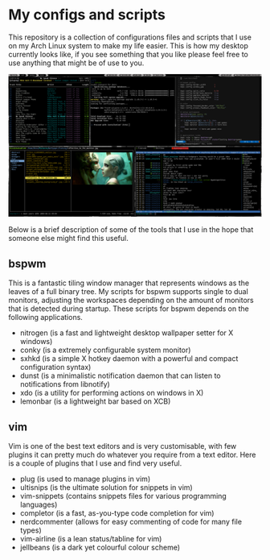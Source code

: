 My configs and scripts
======================
This repository is a collection of configurations files and scripts that I use on my Arch Linux system to make my life easier. This is how my desktop currently looks like, if you see something that you like please feel free to use anything that might be of use to you.

![Image of my Desktop](https://github.com/deonspengler/dotfiles/raw/master/screenshot.png)

Below is a brief description of some of the tools that I use in the hope that someone else might find this useful.

bspwm
-----
This is a fantastic tiling window manager that represents windows as the leaves of a full binary tree. My scripts for bspwm supports single to dual monitors, adjusting the workspaces depending on the amount of monitors that is detected during startup. These scripts for bspwm depends on the following applications.

* nitrogen (is a fast and lightweight desktop wallpaper setter for X windows)
* conky (is a extremely configurable system monitor)
* sxhkd (is a simple X hotkey daemon with a powerful and compact configuration syntax)
* dunst (is a minimalistic notification daemon that can listen to notifications from libnotify)
* xdo (is a utility for performing actions on windows in X)
* lemonbar (is a lightweight bar based on XCB)

vim
---
Vim is one of the best text editors and is very customisable, with few plugins it can pretty much do whatever you require from a text editor. Here is a couple of plugins that I use and find very useful.

* plug (is used to manage plugins in vim)
* ultisnips (is the ultimate solution for snippets in vim)
* vim-snippets (contains snippets files for various programming languages)
* completor (is a fast, as-you-type code completion for vim)
* nerdcommenter (allows for easy commenting of code for many file types)
* vim-airline (is a lean status/tabline for vim)
* jellbeans (is a dark yet colourful colour scheme)
